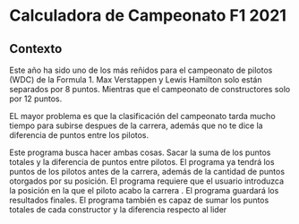 # Calculadora de Campeonato F1 2021
## Contexto
Este año ha sido uno de los más reñidos para el campeonato de pilotos (WDC) de la Formula 1. Max Verstappen y Lewis Hamilton solo están separados por 8 puntos. Mientras que el campeonato de constructores solo por 12 puntos.

EL mayor problema es que la clasificación del campeonato tarda mucho tiempo para subirse despues de la carrera, además que no te dice la diferencia de puntos entre los pilotos. 

Este programa busca hacer ambas cosas. Sacar la suma de los puntos totales y la diferencia de puntos entre pilotos. El programa ya tendrá los puntos de los pilotos antes de la carrera, además de la cantidad de puntos otorgados por su posición. El programa requiere que el usuario introduzca la posición en la que el piloto acabo la carrera . El programa guardará los resultados finales. El programa también es capaz de sumar los puntos totales de cada constructor y la diferencia respecto al lider
